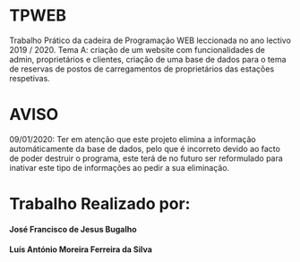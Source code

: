 # TPWEB
Trabalho Prático da cadeira de Programação WEB leccionada no ano lectivo 2019 / 2020. Tema A: criação de um website com funcionalidades de admin, proprietários e clientes, criação de uma base de dados para o tema de reservas de postos de carregamentos de proprietários das estações respetivas.
# AVISO
09/01/2020: Ter em atenção que este projeto elimina a informação automáticamente da base de dados, pelo que é incorreto devido ao facto de poder destruir o programa, este terá de no futuro ser reformulado para inativar este tipo de informações ao pedir a sua eliminação.

# Trabalho Realizado por:
#### José Francisco de Jesus Bugalho
#### Luís António Moreira Ferreira da Silva
